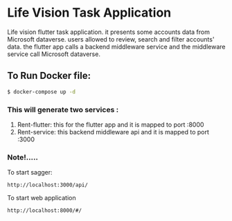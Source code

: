 # Life Vision Task Application
Life vision flutter task application. it presents some accounts data from Microsoft dataverse. users allowed to review, search and filter accounts' data. the flutter app calls a backend middleware service and the middleware service call Microsoft dataverse.

## To Run Docker file:
```bash
$ docker-compose up -d
```
### This will generate two services :
   1. Rent-flutter:
      this for the flutter app and it is mapped to port :8000 
   2. Rent-service:
      this backend middleware api and it is mapped to port :3000
### Note!.....
To start sagger:
```
http://localhost:3000/api/
```
To start web application 
```
http://localhost:8000/#/
```
